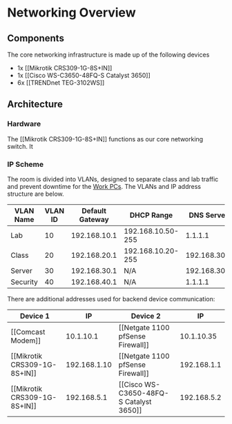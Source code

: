 # Networking Overview
## Components
The core networking infrastructure is made up of the following devices
- 1x [[Mikrotik CRS309-1G-8S+IN]]
- 1x [[Cisco WS-C3650-48FQ-S Catalyst 3650]]
- 6x [[TRENDnet TEG-3102WS]]

## Architecture
### Hardware
The [[Mikrotik CRS309-1G-8S+IN]] functions as our core networking switch. It 

### IP Scheme
The room is divided into VLANs, designed to separate class and lab traffic and prevent downtime for the [Work PCs](/PCs/Work%20PCs/General%20Information). The VLANs and IP address structure are below.

| VLAN Name | VLAN ID | Default Gateway | DHCP Range        | DNS Server   |
| --------- | ------- | --------------- | ----------------- | ------------ |
| Lab       | 10      | 192.168.10.1    | 192.168.10.50-255 | 1.1.1.1      |
| Class     | 20      | 192.168.20.1    | 192.168.10.20-255 | 192.168.30.2 |
| Server    | 30      | 192.168.30.1    | N/A               | 192.168.30.2 |
| Security  | 40      | 192.168.40.1    | N/A               | 1.1.1.1      |
There are additional addresses used for backend device communication:

| Device 1                     | IP           | Device 2                                | IP          |
| ---------------------------- | ------------ | --------------------------------------- | ----------- |
| [[Comcast Modem]]            | 10.1.10.1    | [[Netgate 1100 pfSense Firewall]]       | 10.1.10.35  |
| [[Mikrotik CRS309-1G-8S+IN]] | 192.168.1.10 | [[Netgate 1100 pfSense Firewall]]       | 192.168.1.1 |
| [[Mikrotik CRS309-1G-8S+IN]] | 192.168.5.1  | [[Cisco WS-C3650-48FQ-S Catalyst 3650]] | 192.168.5.2 |
